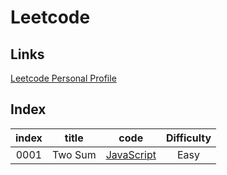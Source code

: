# Leetcode

## Links
[Leetcode Personal Profile](https://leetcode.com/iostream3100/)

## Index

| index |       title            | code           |  Difficulty   |
| :--:  | :-------------------:  | :---:          |  :--:         |
| 0001 | Two Sum | [JavaScript](./src/0001.two-sum.1/0001.two-sum.1.js) | Easy  |
